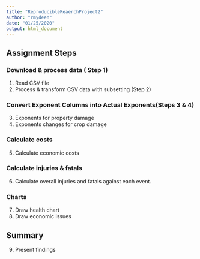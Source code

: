 ```yaml
---
title: "ReproducibleReaerchProject2"
author: "rmydeen"
date: "01/25/2020"
output: html_document
---
```

## Assignment Steps  
### Download & process data ( Step 1)
 1. Read CSV file
 2. Process & transform CSV data with subsetting (Step 2)
 
### Convert Exponent Columns into Actual Exponents(Steps 3 & 4)
 3. Exponents for property damage
 4. Exponents changes for crop damage
### Calculate costs
 5. Calculate economic costs
 
### Calculate injuries & fatals
 6. Calculate overall injuries and fatals against each event.
 
### Charts
7. Draw health chart
8. Draw economic issues

## Summary

9. Present findings